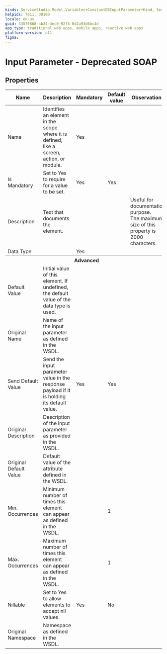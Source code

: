 ```yaml
---
kinds: ServiceStudio.Model.Variables+ConstantDBInputParameter+Kind, ServiceStudio.Model.Variables+GenericInputParameter+Kind, ServiceStudio.Model.Variables+JSInputParameter+Kind, ServiceStudio.Model.Variables+ProcessInput+Kind, ServiceStudio.Model.Variables+SerializableInputParameter+Kind, ServiceStudio.Model.Variables+SyntheticInputParameter+Kind, ServiceStudio.Model.Variables+URLSerializableInputParameter+Kind, ServiceStudio.Model.Variables+WebReferenceGenericInputParameter+Kind, ServiceStudio.Model.Variables+ReferenceGenericInputParameter+Kind, ServiceStudio.Model.Variables+ReferenceProcessInput+Kind, ServiceStudio.Model.Variables+ReferenceSerializableInputParameter+Kind
helpids: 7011, 30100
locale: en-us
guid: 33570868-4b24-4ec0-92f5-0d2a93d6bc4d
app_type: traditional web apps, mobile apps, reactive web apps
platform-version: o11
figma:
---
```


# Input Parameter - Deprecated SOAP


## Properties

<table markdown="1">
<thead>
<tr>
<th>Name</th>
<th>Description</th>
<th>Mandatory</th>
<th>Default value</th>
<th>Observations</th>
</tr>
</thead>
<tbody>
<tr>
<td title="Name">Name</td>
<td>Identifies an element in the scope where it is defined, like a screen, action, or module.</td>
<td>Yes</td>
<td></td>
<td></td>
</tr>
<tr>
<td title="Is Mandatory">Is Mandatory</td>
<td>Set to Yes to require for a value to be set.</td>
<td>Yes</td>
<td>Yes</td>
<td></td>
</tr>
<tr>
<td title="Description">Description</td>
<td>Text that documents the element.</td>
<td></td>
<td></td>
<td>Useful for documentation purpose.<br/>The maximum size of this property is 2000 characters.</td>
</tr>
<tr>
<td title="Data Type">Data Type</td>
<td></td>
<td>Yes</td>
<td></td>
<td></td>
</tr>
<tr >
<th colspan="5">Advanced</th>
</tr>
<tr>
<td title="Default Value">Default Value</td>
<td>Initial value of this element. If undefined, the default value of the data type is used.</td>
<td></td>
<td></td>
<td></td>
</tr>
<tr>
<td title="Original Name">Original Name</td>
<td>Name of the input parameter as defined in the WSDL.</td>
<td></td>
<td></td>
<td></td>
</tr>
<tr>
<td title="Send Default Value">Send Default Value</td>
<td>Send the input parameter value in the response payload if it is holding its default value.</td>
<td>Yes</td>
<td>Yes</td>
<td></td>
</tr>
<tr>
<td title="Original Description">Original Description</td>
<td>Description of the input parameter as provided in the WSDL.</td>
<td></td>
<td></td>
<td></td>
</tr>
<tr>
<td title="Original Default Value">Original Default Value</td>
<td>Default value of the attribute defined in the WSDL.</td>
<td></td>
<td></td>
<td></td>
</tr>
<tr>
<td title="Min. Occurrences">Min. Occurrences</td>
<td>Minimum number of times this element can appear as defined in the WSDL.</td>
<td></td>
<td>1</td>
<td></td>
</tr>
<tr>
<td title="Max. Occurrences">Max. Occurrences</td>
<td>Maximum number of times this element can appear as defined in the WSDL.</td>
<td></td>
<td>1</td>
<td></td>
</tr>
<tr>
<td title="Nillable">Nillable</td>
<td>Set to Yes to allow elements to accept nil values.</td>
<td>Yes</td>
<td>No</td>
<td></td>
</tr>
<tr>
<td title="Original Namespace">Original Namespace</td>
<td>Namespace as defined in the WSDL.</td>
<td></td>
<td></td>
<td></td>
</tr>
</tbody>
</table>

